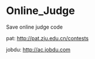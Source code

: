 Online_Judge
===========

Save online judge code

pat:
http://pat.zju.edu.cn/contests

jobdu:
http://ac.jobdu.com
